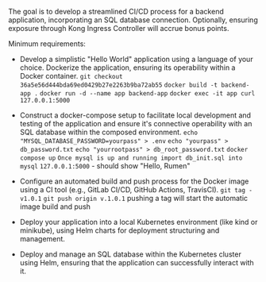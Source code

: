 The goal is to develop a streamlined CI/CD process for a backend application, incorporating an
SQL database connection.
Optionally, ensuring exposure through Kong Ingress Controller will accrue bonus points.

Minimum requirements:
- Develop a simplistic "Hello World" application using a language of your choice. Dockerize the application, ensuring its operability within a Docker container.
`git checkout 36a5e56d444bda69ed0429b27e2263b9ba72ab55`
`docker build -t backend-app .`
`docker run -d --name app backend-app`
`docker exec -it app curl 127.0.0.1:5000`

- Construct a docker-compose setup to facilitate local development and testing of the application and ensure it's connective operability with an SQL database within the composed environment.
`echo "MYSQL_DATABASE_PASSWORD=yourpass" > .env`
`echo "yourpass" > db_password.txt`
`echo "yourrootpass" > db_root_password.txt`
`docker compose up`
`Once mysql is up and running import db_init.sql into mysql`
`127.0.0.1:5000` - should show "Hello, Rumen"

- Configure an automated build and push process for the Docker image using a CI tool (e.g., GitLab CI/CD, GitHub Actions, TravisCI).
`git tag -v1.0.1`
`git push origin v.1.0.1` pushing a tag will start the automatic image build and push

- Deploy your application into a local Kubernetes environment (like kind or minikube), using Helm charts for deployment structuring and management.
- Deploy and manage an SQL database within the Kubernetes cluster using Helm, ensuring that the application can successfully interact with it.